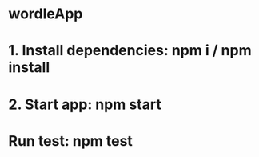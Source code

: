 # wordleApp
# 1. Install dependencies: npm i / npm install
# 2. Start app: npm start
# Run test: npm test
